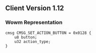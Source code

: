 ## Client Version 1.12

### Wowm Representation
```rust,ignore
cmsg CMSG_SET_ACTION_BUTTON = 0x0128 {
    u8 button;    
    u32 action_type;    
}

```
